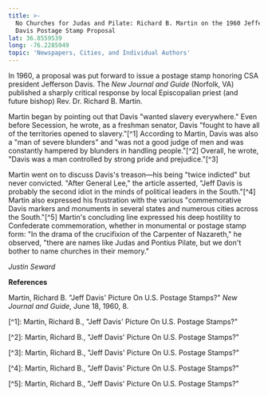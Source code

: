 ```yaml
---
title: >-
  No Churches for Judas and Pilate: Richard B. Martin on the 1960 Jefferson
  Davis Postage Stamp Proposal
lat: 36.8559539
long: -76.2285949
topic: 'Newspapers, Cities, and Individual Authors'
---
```

In 1960, a proposal was put forward to issue a postage stamp honoring CSA president Jefferson Davis. The _New Journal and Guide_ (Norfolk, VA) published a sharply critical response by local Episcopalian priest (and future bishop) Rev. Dr. Richard B. Martin.

Martin began by pointing out that Davis "wanted slavery everywhere." Even before Secession, he wrote, as a freshman senator, Davis "fought to have all of the territories opened to slavery."\[^1] According to Martin, Davis was also a "man of severe blunders" and "was not a good judge of men and was constantly hampered by blunders in handling people."\[^2] Overall, he wrote, "Davis was a man controlled by strong pride and prejudice."\[^3]

Martin went on to discuss Davis's treason—his being "twice indicted" but never convicted. "After General Lee," the article asserted, "Jeff Davis is probably the second idiot in the minds of political leaders in the South."\[^4] Martin also expressed his frustration with the various "commemorative Davis markers and monuments in several states and numerous cities across the South."\[^5] Martin's concluding line expressed his deep hostility to Confederate commemoration, whether in monumental or postage stamp form: "In the drama of the crucifixion of the Carpenter of Nazareth," he observed, "there are names like Judas and Pontius Pilate, but we don't bother to name churches in their memory."

_Justin Seward_



**References**

Martin, Richard B. "Jeff Davis' Picture On U.S. Postage Stamps?" _New Journal and Guide_, June 18, 1960, 8.

\[^1]: Martin, Richard B., "Jeff Davis' Picture On U.S. Postage Stamps?"

\[^2]: Martin, Richard B., "Jeff Davis' Picture On U.S. Postage Stamps?"

\[^3]: Martin, Richard B., "Jeff Davis' Picture On U.S. Postage Stamps?"

\[^4]: Martin, Richard B., "Jeff Davis' Picture On U.S. Postage Stamps?"

\[^5]: Martin, Richard B., "Jeff Davis' Picture On U.S. Postage Stamps?"
